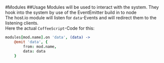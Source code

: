 #Modules
##Usage
Modules will be used to interact with the system.
They hook into the system by use of the EventEmitter build in to node  
The host.io module will listen for `data`-Events and will redirect them to the listening clients.  
Here the actual `CoffeeScript`-Code for this:
```coffeescript
modules[mod.name].on 'data', (data) ->
	@emit 'data', {
		from: mod.name,
		data: data
	}
```
